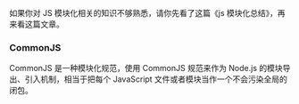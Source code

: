 如果你对 JS 模块化相关的知识不够熟悉，请你先看了这篇《js 模块化总结》，再来看这篇文章。

### CommonJS 

CommonJS 是一种模块化规范，使用 CommonJS 规范来作为 Node.js 的模块导出、引入机制，相当于把每个 JavaScript 文件或者模块当作一个不会污染全局的闭包。